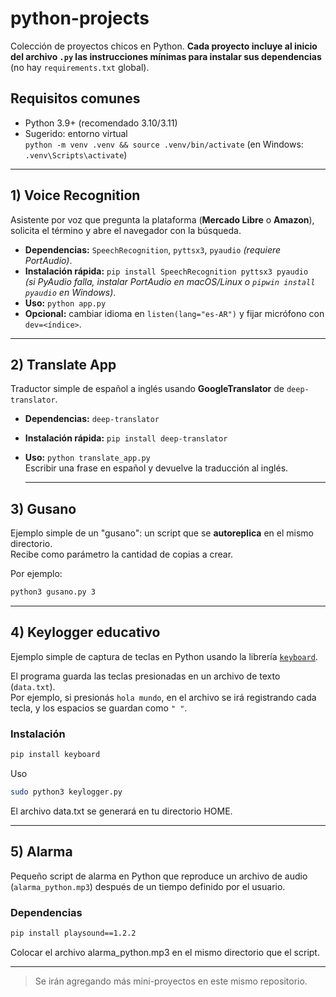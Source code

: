 # python-projects
Colección de proyectos chicos en Python. **Cada proyecto incluye al inicio del archivo `.py` las instrucciones mínimas para instalar sus dependencias** (no hay `requirements.txt` global).

## Requisitos comunes
- Python 3.9+ (recomendado 3.10/3.11)
- Sugerido: entorno virtual  
  `python -m venv .venv && source .venv/bin/activate`  (en Windows: `.venv\Scripts\activate`)

---

## 1) Voice Recognition
Asistente por voz que pregunta la plataforma (**Mercado Libre** o **Amazon**), solicita el término y abre el navegador con la búsqueda.

- **Dependencias:** `SpeechRecognition`, `pyttsx3`, `pyaudio` *(requiere PortAudio)*.
- **Instalación rápida:** `pip install SpeechRecognition pyttsx3 pyaudio`  
  *(si PyAudio falla, instalar PortAudio en macOS/Linux o `pipwin install pyaudio` en Windows)*.
- **Uso:** `python app.py`
- **Opcional:** cambiar idioma en `listen(lang="es-AR")` y fijar micrófono con `dev=<índice>`.

---


## 2) Translate App
Traductor simple de español a inglés usando **GoogleTranslator** de `deep-translator`.

- **Dependencias:** `deep-translator`
- **Instalación rápida:** `pip install deep-translator`
- **Uso:** `python translate_app.py`  
  Escribir una frase en español y devuelve la traducción al inglés.

  ---
## 3) Gusano

Ejemplo simple de un "gusano": un script que se **autoreplica** en el mismo directorio.  
Recibe como parámetro la cantidad de copias a crear.  

Por ejemplo:

```bash
python3 gusano.py 3
```

---

## 4) Keylogger educativo

Ejemplo simple de captura de teclas en Python usando la librería [`keyboard`](https://pypi.org/project/keyboard/).

El programa guarda las teclas presionadas en un archivo de texto (`data.txt`).  
Por ejemplo, si presionás `hola mundo`, en el archivo se irá registrando cada tecla, y los espacios se guardan como `" "`.

### Instalación
```bash
pip install keyboard
```
Uso
```bash
sudo python3 keylogger.py
```
El archivo data.txt se generará en tu directorio HOME.

---
## 5) Alarma

Pequeño script de alarma en Python que reproduce un archivo de audio (`alarma_python.mp3`) después de un tiempo definido por el usuario.

### Dependencias
```bash
pip install playsound==1.2.2
```
Colocar el archivo alarma_python.mp3 en el mismo directorio que el script.

---


> Se irán agregando más mini-proyectos en este mismo repositorio.
